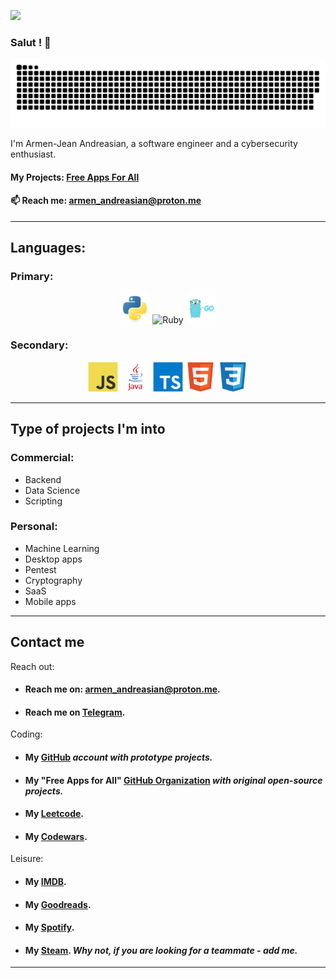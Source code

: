 ![](https://i.ibb.co/YXrfF37/8-F3-A2220-1000x630.jpg)

### Salut ! 👋

<picture>
     <source media="(prefers-color-scheme: dark)" srcset="https://raw.githubusercontent.com/Armen-Jean-Andreasian/Armen-Jean-Andreasian/cd66a8efe9be287abedfe43398c1308b2d116e60/pics/github-contribution-grid-snake-dark.svg">
     <img alt="snake!" src="https://raw.githubusercontent.com/Armen-Jean-Andreasian/Armen-Jean-Andreasian/cd66a8efe9be287abedfe43398c1308b2d116e60/pics/github-contribution-grid-snake-dark.svg">
</picture>

I'm Armen-Jean Andreasian, a software engineer and a cybersecurity enthusiast. 

#### My Projects: [Free Apps For All](https://github.com/Free-Apps-for-All)
#### 📫 Reach me: [armen_andreasian@proton.me](mailto:armen_andreasian@proton.me)
---
## Languages:

### Primary:
<p align="center">
<img src="pics/python.png" alt="Python" width="48" height="48" />
<img src="https://upload.wikimedia.org/wikipedia/commons/f/f1/Ruby_logo.png" alt="Ruby" width="48" height="48" />
<img src="pics/golang.png" alt="Go" width="48" height="48" />
</p>

### Secondary:
<p align="center">
<img src="pics/image4.png" alt="JavaScript" width="48" height="48" />
<img src="pics/java.png" alt="Java" width="48" height="48" />
<img src="pics/image5.png" alt="TS" width="48" height="48" />
<img src="pics/image2.png" alt="HTML" width="48" height="48" />
<img src="pics/image3.png" alt="CSS" width="48" height="48" />
</p>

---
## Type of projects I'm into

### Commercial:
- Backend
- Data Science
- Scripting

### Personal:
- Machine Learning
- Desktop apps
- Pentest
- Cryptography
- SaaS
- Mobile apps

---
## Contact me

Reach out:
- #### Reach me on: [armen_andreasian@proton.me](mailto:armen_andreasian@proton.me).
- #### Reach me on [Telegram](https://t.me/a_andreasian).

Coding:
- #### My [GitHub](https://github.com/Armen-Jean-Andreasian) _account with prototype projects._
- #### My "Free Apps for All" [GitHub Organization](https://github.com/orgs/Free-Apps-for-All/) _with original open-source projects._
- #### My [Leetcode](https://leetcode.com/u/a_andreasian/).
- #### My [Codewars](https://www.codewars.com/users/armM00).

Leisure:
- #### My [IMDB](https://www.imdb.com/user/ur107910595).
- #### My [Goodreads](goodreads.com/a_andreasian).
- #### My [Spotify](https://open.spotify.com/user/inrqs975b7j6ph81db3blo2pt).
- #### My [Steam](https://steamcommunity.com/id/hardy_77/). _Why not, if you are looking for a teammate - add me._
---
